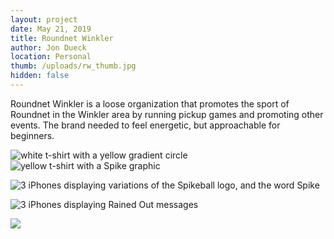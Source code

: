 ```yaml
---
layout: project
date: May 21, 2019
title: Roundnet Winkler
author: Jon Dueck
location: Personal
thumb: /uploads/rw_thumb.jpg
hidden: false
---
```


Roundnet Winkler is a loose organization that promotes the sport of Roundnet in the Winkler area by running pickup games and promoting other events. The brand needed to feel energetic, but approachable for beginners.

![white t-shirt with a yellow gradient circle](/uploads/rw_tee_gradient.jpg#half)
![yellow t-shirt with a Spike graphic](/uploads/rw_tee_spike.jpg#half)

![3 iPhones displaying variations of the Spikeball logo, and the word Spike](/uploads/rw_phones.jpg)

![3 iPhones displaying Rained Out messages](/uploads/rw_phones-rainout.jpg)

![](/uploads/rw_phones-dates.jpg)
